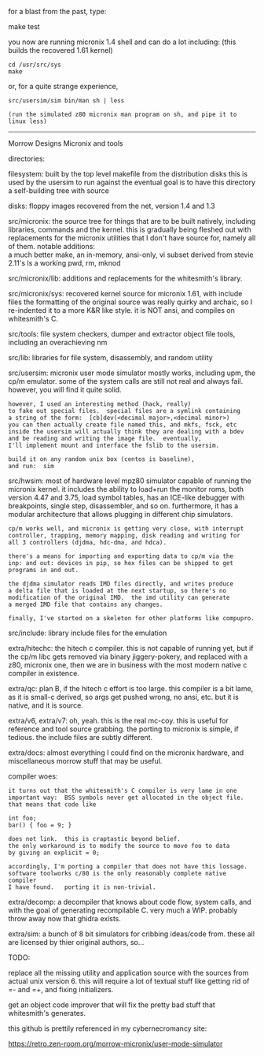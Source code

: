 for a blast from the past, type:

 make test

 you now are running micronix 1.4 shell and can do a lot
 including: (this builds the recovered 1.61 kernel)

	cd /usr/src/sys
	make

or, for a quite strange experience,

    src/usersim/sim bin/man sh | less

	(run the simulated z80 micronix man program on sh, and pipe it to linux less)

---------------------

Morrow Designs Micronix and tools

directories:

filesystem:
	built by the top level makefile from the distribution disks
	this is used by the usersim to run against
	the eventual goal is to have this directory a self-building tree
	with source

disks:
	floppy images recovered from the net, version 1.4 and 1.3

src/micronix:
	the source tree for things that are to be built natively, including
    libraries, commands and the kernel.
	this is gradually being fleshed out with replacements for the micronix
	utilities that I don't have source for, namely all of them.
	notable additions:  
		a much better make, 
		an in-memory, ansi-only, vi subset derived from stevie
		2.11's ls
		a working pwd, rm, mknod
		
src/micronix/lib:
	additions and replacements for the whitesmith's library.
		
src/micronix/sys:
	recovered kernel source for micronix 1.61, with include files
	the formatting of the original source was really quirky and archaic,
	so I re-indented it to a more K&R like style.
	it is NOT ansi, and compiles on whitesmith's C.

src/tools:
	file system checkers, dumper and extractor
	object file tools, including an overachieving nm

src/lib:
	libraries for file system, disassembly, and random utility
	
src/usersim:
	micronix user mode simulator mostly works, including upm, the cp/m
	emulator.  some of the system calls are still not real and always
	fail.  however, you will find it quite solid. 

	however, I used an interesting method (hack, really)
	to fake out special files.  special files are a symlink containing
	a string of the form:  [cb]dev(<decimal major>,<decimal minor>)
	you can then actually create file named this, and mkfs, fsck, etc
	inside the usersim will actually think they are dealing with a bdev
	and be reading and writing the image file.  eventually,
	I'll implement mount and interface the fslib to the usersim.

	build it on any random unix box (centos is baseline),
	and run:  sim

src/hwsim:
	most of hardware level mpz80 simulator capable of running the
	micronix kernel.  it includes the ability to load+run the monitor
	roms, both version 4.47 and 3.75, load symbol tables, has an ICE-like
	debugger with breakpoints, single step, disassembler, and so on.
	furthermore, it has a modular architecture that allows plugging in 
	different chip simulators.

	cp/m works well, and micronix is getting very close, with interrupt
	controller, trapping, memory mapping, disk reading and writing for
	all 3 controllers (djdma, hdc-dma, and hdca).

	there's a means for importing and exporting data to cp/m via the
	inp: and out: devices in pip, so hex files can be shipped to get
	programs in and out.

	the djdma simulator reads IMD files directly, and writes produce
	a delta file that is loaded at the next startup, so there's no
	modification of the original IMD.  the imd utility can generate
	a merged IMD file that contains any changes.

	finally, I've started on a skeleton for other platforms like compupro.

src/include:
	library include files for the emulation

extra/hitechc:
	the hitech c compiler.  this is not capable of running yet, but if the
	cp/m libc gets removed via binary jiggery-pokery, and replaced with
	a z80, micronix one, then we are in business with the most modern native
	c compiler in existence.

extra/qc:
	plan B, if the hitech c effort is too large.  this compiler is a bit lame,
	as it is small-c derived, so args get pushed wrong, no ansi, etc. 
	but it is native, and it is source.

extra/v6, extra/v7:
	oh, yeah.  this is the real mc-coy.  this is useful for reference and
	tool source grabbing.  the porting to micronix is simple, if tedious.
	the include files are subtly different.

extra/docs:
	almost everything I could find on the micronix hardware, and miscellaneous
	morrow stuff that may be useful.

compiler woes:

	it turns out that the whitesmith's C compiler is very lame in one
	important way:  BSS symbols never get allocated in the object file.
	that means that code like

	int foo;
	bar() { foo = 9; }

	does not link.  this is craptastic beyond belief.
	the only workaround is to modify the source to move foo to data
	by giving an explicit = 0;

	accordingly, I'm porting a compiler that does not have this lossage.
	software toolworks c/80 is the only reasonably complete native compiler
	I have found.   porting it is non-trivial.

extra/decomp:
	a decompiler that knows about code flow, system calls, and
        with the goal of generating recompilable C.  very much a WIP.
	probably throw away now that ghidra exists.

extra/sim:
	a bunch of 8 bit simulators for cribbing ideas/code from.
	these all are licensed by thier original authors, so...

TODO:

replace all the missing utility and application source with the
sources from actual unix version 6.  this will require a lot of
textual stuff like getting rid of =- and =+, and fixing initializers.

get an object code improver that will fix the pretty bad stuff that
whitesmith's generates. 

this github is prettily referenced in my cybernecromancy site:

https://retro.zen-room.org/morrow-micronix/user-mode-simulator

